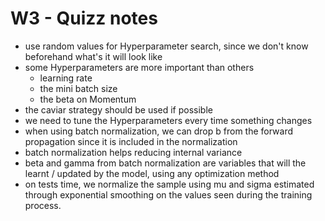 # W3 - Quizz notes

- use random values for Hyperparameter search, since we don't know beforehand what's it will look like
- some Hyperparameters are more important than others
  - learning rate
  - the mini batch size
  - the beta on Momentum
- the caviar strategy should be used if possible
- we need to tune the Hyperparameters every time something changes
- when using batch normalization, we can drop b from the forward propagation since it is included in the normalization
- batch normalization helps reducing internal variance
- beta and gamma from batch normalization are variables that will the learnt / updated by the model, using any optimization method
- on tests time, we normalize the sample using mu and sigma estimated through exponential smoothing on the values seen during the training process.
